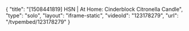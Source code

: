 {
    "title": "[1508441819] HSN | At Home: Cinderblock Citronella Candle",
    "type": "solo",
    "layout": "iframe-static",
    "videoId": "123178279",
    "url": "\/tvpembed\/123178279"
}